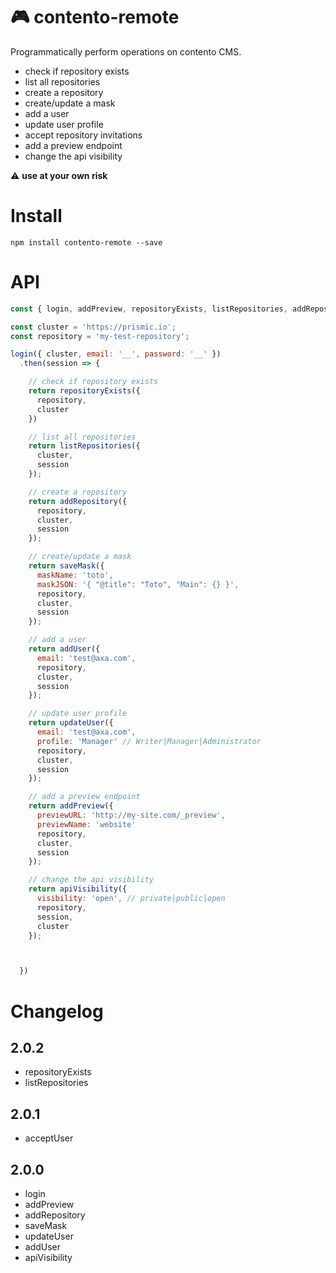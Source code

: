 # 🎮 contento-remote

Programmatically perform operations on contento CMS.

  - check if repository exists
  - list all repositories
  - create a repository
  - create/update a mask
  - add a user
  - update user profile
  - accept repository invitations
  - add a preview endpoint
  - change the api visibility


⚠️ **use at your own risk**

# Install

`npm install contento-remote --save`

# API

```javascript
const { login, addPreview, repositoryExists, listRepositories, addRepository, saveMask, updateUser, addUser, apiVisibility } = require('contento-remote');

const cluster = 'https://prismic.io';
const repository = 'my-test-repository';

login({ cluster, email: '__', password: '__' })
  .then(session => {

    // check if repository exists
    return repositoryExists({
      repository,
      cluster
    })

    // list all repositories
    return listRepositories({
      cluster,
      session
    });

    // create a repository
    return addRepository({
      repository,
      cluster,
      session
    });

    // create/update a mask
    return saveMask({
      maskName: 'toto',
      maskJSON: '{ "@title": "Toto", "Main": {} }',
      repository,
      cluster,
      session
    });

    // add a user
    return addUser({
      email: 'test@axa.com',
      repository,
      cluster,
      session
    });

    // update user profile
    return updateUser({
      email: 'test@axa.com',
      profile: 'Manager' // Writer|Manager|Administrator
      repository,
      cluster,
      session
    });

    // add a preview endpoint
    return addPreview({
      previewURL: 'http://my-site.com/_preview',
      previewName: 'website'
      repository,
      cluster,
      session
    });

    // change the api visibility
    return apiVisibility({
      visibility: 'open', // private|public|open
      repository,
      session,
      cluster
    });



  })

```


# Changelog

## 2.0.2

  - repositoryExists
  - listRepositories

## 2.0.1

  - acceptUser

## 2.0.0

  - login
  - addPreview
  - addRepository
  - saveMask
  - updateUser
  - addUser
  - apiVisibility
